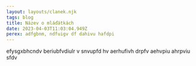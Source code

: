 ```yaml
---
layout: layouts/clanek.njk
tags: blog
title: Název o mláďátkách
date: 2023-04-03T11:03:04.949Z
perex: adfgbnm, ndfuigv df dahivu hafdpi
---
```

e﻿fysgxbhcndv  beriubfvdiulr v snvupfd hv aerhufivh drpfv aehvpiu ahrpviu sfdv